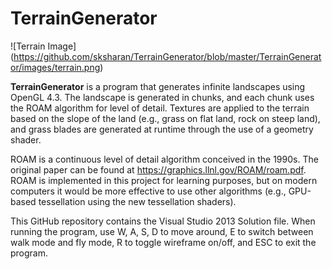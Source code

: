 # TerrainGenerator
![Terrain Image]
(https://github.com/sksharan/TerrainGenerator/blob/master/TerrainGenerator/images/terrain.png)

**TerrainGenerator** is a program that generates infinite landscapes using OpenGL 4.3. The landscape is generated in chunks, and each chunk uses the ROAM algorithm for level of detail. Textures are applied to the terrain based on the slope of the land (e.g., grass on flat land, rock on steep land), and grass blades are generated at runtime through the use of a geometry shader.

ROAM is a continuous level of detail algorithm conceived in the 1990s. The original paper can be found at https://graphics.llnl.gov/ROAM/roam.pdf. ROAM is implemented in this project for learning purposes, but on modern computers it would be more effective to use other algorithms (e.g., GPU-based tessellation using the new tessellation shaders).

This GitHub repository contains the Visual Studio 2013 Solution file. When running the program, use W, A, S, D to move around, E to switch between walk mode and fly mode, R to toggle wireframe on/off, and ESC to exit the program.
